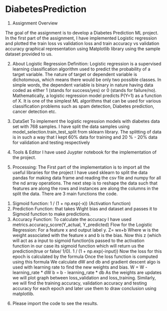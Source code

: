 # DiabetesPrediction

1. Assignment Overview 

The goal of the assignment is to develop a Diabetes Prediction ML project. In the first part of the 
assignment, I have implemented Logistic regression and plotted the train loss vs validation loss and train 
accuracy vs validation accuracy graphical representation using Matplotlib library using the sample 
dataset provided to us.

2. About Logistic Regression
Definition: Logistic regression is a supervised learning classification algorithm used to predict the 
probability of a target variable. The nature of target or dependent variable is dichotomous, which means 
there would be only two possible classes.
In simple words, the dependent variable is binary in nature having data coded as either 1 (stands for 
success/yes) or 0 (stands for failure/no).
Mathematically, a logistic regression model predicts P(Y=1) as a function of X. It is one of the simplest 
ML algorithms that can be used for various classification problems such as spam detection, Diabetes 
prediction, cancer detection etc.

3. DataSet
To implement the logistic regression models with diabetes data set with 768 samples. I have split the
data samples using model_selection.train_test_split from sklearn library. The splitting 
of data is in such a way that I kept 60% data for training and 20 % - 20% data for validation and testing 
respectively

4. Tools & Editor
I have used Juypter notebook for the implementation of the project.

5. Processing: 
The First part of the implementation is to import all the useful libraries for the project I have used sklearn 
to split the data pandas for making data frame and reading the csv file and numpy for all the nd array 
operations. The next step is to reshape the data such that features are along the rows and instances are 
along the columns in the split the data. There are 3 main functions the code.
1) Sigmoid function: 1 / (1 + np.exp(-x)) (Activation function)
2) Prediction Function: that takes Wight bias and dataset and passes it to Sigmoid function to 
make predictions.
3) Accuracy Function: To calculate the accuracy I have used
metrics.accuracy_score(Y_actual, Y_predicted)
Flow for the Logistic Regression:
For a feature x and output label y.
Z= wx+b
Where w is the weight associated with the feature x and b is the bias. Now this z (which will act 
as a input to sigmoid function)is passed to the activation function in our case its sigmoid 
function which will return us the prediction(true or false/ 1/0).
1 / (1 + np.exp(-input))
Now the loss for this epoch is calculated by the formula
Once the loss function is computed using this formula
We calculate dW and db and gradient descent algo is used with learning rate to find the new 
weights and bias.
 W = W - learning_rate * dW
 b = b - learning_rate * db
As the weights are updates we will plot graph between loss_validation and loss_training.
Similarly, we will find the training accuracy, validation accuracy and testing accuracy for each 
epoch and later use them to draw conclusion using matplotlib.


6. Please import the code to see the results.
